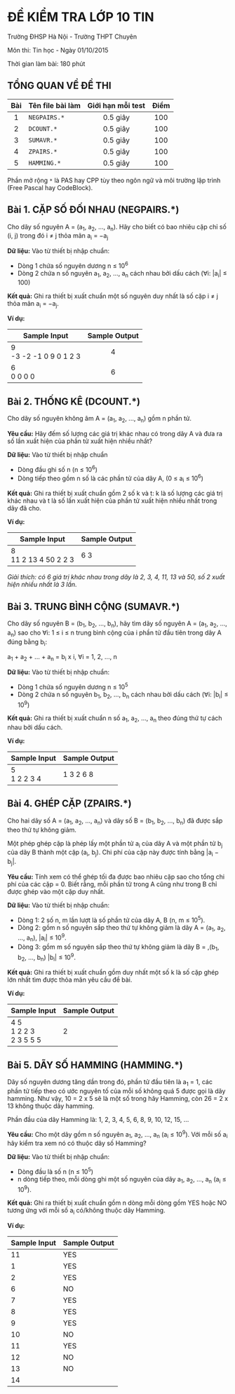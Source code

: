 # ĐỀ KIỂM TRA LỚP 10 TIN

Trường ĐHSP Hà Nội - Trường THPT Chuyên

Môn thi: Tin học - Ngày 01/10/2015

Thời gian làm bài: 180 phút

## TỔNG QUAN VỀ ĐỀ THI

|  Bài  | Tên file bài làm | Giới hạn mỗi test | Điểm |
| :---: | ---------------- | :---------------: | :--: |
|   1   | `NEGPAIRS.*`     |      0.5 giây     |  100 |
|   2   | `DCOUNT.*`       |      0.5 giây     |  100 |
|   3   | `SUMAVR.*`       |      0.5 giây     |  100 |
|   4   | `ZPAIRS.*`       |      0.5 giây     |  100 |
|   5   | `HAMMING.*`      |      0.5 giây     |  100 |

Phần mở rộng `*` là PAS hay CPP tùy theo ngôn ngữ và môi trường lập trình (Free
Pascal hay CodeBlock).

## Bài 1. CẶP SỐ ĐỐI NHAU (NEGPAIRS.*)

Cho dãy số nguyên A = (a<sub>1</sub>, a<sub>2</sub>, ..., a<sub>n</sub>). Hãy
cho biết có bao nhiêu cặp chỉ số (i, j) trong đó i ≠ j thỏa mãn a<sub>i</sub> =
−a<sub>j</sub>

**Dữ liệu:** Vào từ thiết bị nhập chuẩn:

* Dòng 1 chứa số nguyên dương n ≤ 10<sup>6</sup>
* Dòng 2 chứa n số nguyên a<sub>1</sub>, a<sub>2</sub>, ..., a<sub>n</sub> cách
  nhau bởi dấu cách (∀i: |a<sub>i</sub>| ≤ 100)

**Kết quả:** Ghi ra thiết bị xuất chuẩn một số nguyên duy nhất là số cặp i ≠ j
thỏa mãn a<sub>i</sub> = −a<sub>j</sub>.

**Ví dụ:**

|       Sample Input        | Sample Output |
| ------------------------- | :-----------: |
| 9<br>-3 -2 -1 0 9 0 1 2 3 |       4       |
| 6<br>0 0 0 0              |       6       |

## Bài 2. THỐNG KÊ (DCOUNT.*)

Cho dãy số nguyên không âm A = (a<sub>1</sub>, a<sub>2</sub>, ...,
a<sub>n</sub>) gồm n phần tử.

**Yêu cầu:** Hãy đếm số lượng các giá trị khác nhau có trong dãy A và đưa ra số
lần xuất hiện của phần tử xuất hiện nhiều nhất?

**Dữ liệu:** Vào từ thiết bị nhập chuẩn

* Dòng đầu ghi số n (n ≤ 10<sup>6</sup>)
* Dòng tiếp theo gồm n số là các phần tử của dãy A, (0 ≤ a<sub>i</sub> ≤
  10<sup>6</sup>)

**Kết quả:** Ghi ra thiết bị xuất chuẩn gồm 2 số k và t: k là số lượng các giá
trị khác nhau và t là số lần xuất hiện của phần tử xuất hiện nhiều nhất trong
dãy đã cho.

**Ví dụ:**

|      Sample Input       | Sample Output |
| ----------------------- | ------------- |
| 8<br>11 2 13 4 50 2 2 3 | 6 3           |

*Giải thích: có 6 giá trị khác nhau trong dãy là 2, 3, 4, 11, 13 và 50, số 2
xuất hiện nhiều nhất là 3 lần.*

## Bài 3. TRUNG BÌNH CỘNG (SUMAVR.*)

Cho dãy số nguyên B = (b<sub>1</sub>, b<sub>2</sub>, ..., b<sub>n</sub>), hãy
tìm dãy số nguyên A = (a<sub>1</sub>, a<sub>2</sub>, ..., a<sub>n</sub>) sao
cho ∀i: 1 ≤ i ≤ n trung bình cộng của i phần tử đầu tiên trong dãy A đúng bằng
b<sub>i</sub>:

a<sub>1</sub> + a<sub>2</sub> + ... + a<sub>n</sub> = b<sub>i</sub> x i, ∀i =
1, 2, ..., n

**Dữ liệu:** Vào từ thiết bị nhập chuẩn:

* Dòng 1 chứa số nguyên dương n ≤ 10<sup>5</sup>
* Dòng 2 chứa n số nguyên b<sub>1</sub>, b<sub>2</sub>, ..., b<sub>n</sub> cách
  nhau bởi dấu cách (∀i: |b<sub>i</sub>| ≤ 10<sup>9</sup>)

**Kết quả:** Ghi ra thiết bị xuất chuẩn n số a<sub>1</sub>, a<sub>2</sub>, ...,
a<sub>n</sub> theo đúng thứ tự cách nhau bởi dấu cách.

**Ví dụ:**

|  Sample Input  | Sample Output |
| -------------- | ------------- |
| 5<br>1 2 2 3 4 | 1 3 2 6 8     |

## Bài 4. GHÉP CẶP (ZPAIRS.*)

Cho hai dãy số A = (a<sub>1</sub>, a<sub>2</sub>, ..., a<sub>n</sub>) và dãy số
B = (b<sub>1</sub>, b<sub>2</sub>, ..., b<sub>n</sub>) đã được sắp theo thứ tự
không giảm.

Một phép ghép cặp là phép lấy một phần tử a<sub>i</sub> của dãy A và một phần
tử b<sub>j</sub> của dãy B thành một cặp (a<sub>i</sub>, b<sub>j</sub>). Chi
phí của cặp này được tính bằng |a<sub>i</sub> − b<sub>j</sub>|.

**Yêu cầu:** Tính xem có thể ghép tối đa được bao nhiêu cặp sao cho tổng chi
phí của các cặp = 0. Biết rằng, mỗi phần tử trong A cũng như trong B chỉ được
ghép vào một cặp duy nhất.

**Dữ liệu:** Vào từ thiết bị nhập chuẩn:

* Dòng 1: 2 số n, m lần lượt là số phần tử của dãy A, B (n, m ≤ 10<sup>5</sup>).
* Dòng 2: gồm n số nguyên sắp theo thứ tự không giảm là dãy A = (a<sub>1</sub>,
  a<sub>2</sub>, ..., a<sub>n</sub>), |a<sub>i</sub>| ≤ 10<sup>9</sup>.
* Dòng 3: gồm m số nguyên sắp theo thứ tự không giảm là dãy B =
  ,(b<sub>1</sub>, b<sub>2</sub>, ..., b<sub>n</sub>) |b<sub>i</sub>| ≤
  10<sup>9</sup>.

**Kết quả:** Ghi ra thiết bị xuất chuẩn gồm duy nhất một số k là số cặp ghép
lớn nhất tìm được thỏa mãn yêu cầu đề bài.

**Ví dụ:**

|        Sample Input         | Sample Output |
| --------------------------- | ------------- |
| 4 5<br>1 2 2 3<br>2 3 5 5 5 | 2             |

## Bài 5. DÃY SỐ HAMMING (HAMMING.*)

Dãy số nguyên dương tăng dần trong đó, phần tử đầu tiên là a<sub>1</sub> = 1,
các phần tử tiếp theo có ước nguyên tố của mỗi số không quá 5 được gọi là dãy
hamming. Như vậy, 10 = 2 x 5 sẽ là một số trong hãy Hamming, còn 26 = 2 x 13
không thuộc dãy hamming.

Phần đầu của dãy Hamming là: 1, 2, 3, 4, 5, 6, 8, 9, 10, 12, 15, ...

**Yêu cầu:** Cho một dãy gồm n số nguyên a<sub>1</sub>, a<sub>2</sub>, ...,
a<sub>n</sub> (a<sub>i</sub> ≤ 10<sup>9</sup>). Với mỗi số a<sub>i</sub> hãy
kiểm tra xem nó có thuộc dãy số Hamming?

**Dữ liệu:** Vào từ thiết bị nhập chuẩn:
* Dòng đầu là số n (n ≤ 10<sup>5</sup>)
* n dòng tiếp theo, mỗi dòng ghi một số nguyên của dãy a<sub>1</sub>,
  a<sub>2</sub>, ..., a<sub>n</sub> (a<sub>i</sub> ≤ 10<sup>9</sup>).

**Kết quả:** Ghi ra thiết bị xuất chuẩn gồm n dòng mỗi dòng gồm YES hoặc NO
tương ứng với mỗi số a<sub>i</sub> có/không thuộc dãy Hamming.

**Ví dụ:**

| Sample Input | Sample Output |
| ------------ | ------------- |
| 11           | YES           |
| 1            | YES           |
| 2            | YES           |
| 6            | NO            |
| 7            | YES           |
| 8            | YES           |
| 9            | YES           |
| 10           | NO            |
| 11           | YES           |
| 12           | NO            |
| 13           | NO            |
| 14           |               |
